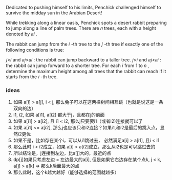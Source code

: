 Dedicated to pushing himself to his limits, Penchick challenged himself to survive the midday sun in the Arabian Desert!

While trekking along a linear oasis, Penchick spots a desert rabbit preparing to jump along a line of palm trees. There are 𝑛
 trees, each with a height denoted by 𝑎𝑖
.

The rabbit can jump from the 𝑖
-th tree to the 𝑗
-th tree if exactly one of the following conditions is true:

𝑗<𝑖
 and 𝑎𝑗>𝑎𝑖
: the rabbit can jump backward to a taller tree.
𝑗>𝑖
 and 𝑎𝑗<𝑎𝑖
: the rabbit can jump forward to a shorter tree.
For each 𝑖
 from 1
 to 𝑛
, determine the maximum height among all trees that the rabbit can reach if it starts from the 𝑖
-th tree.

### ideas
1. 如果 a[i] > a[j], i < j, 那么兔子可以在这两棵树间相互跳（也就是说这是一条双向的边）
2. i1, i2, 如果 a[i1], a[i2] 都大于j，且都在j的前面
3. 如果 a[i1] > a[i2], 且 i1 < i2, 那么j只要要i1（或者i2)连接就可以了
4. 如果 a[i1] <= a[i2], 那么j也应该只和i2连接？如果i1,和i2是最后的跳入点，显然i2更优
5. 如果不是，比如存在某个i，可以从i1跳过去， 必然满足a[i] > a[i1], 且i < i1
6. 那么此时 i < i2成立，如果 a[i] > a[i2]成立，那么从i2也是可以跳过去的
7. 所以结论是，j连接到左边，比a[j]大的，最近的点
8. dp[j]如果只考虑左边 = 左边最大的a[i], 但是如果它右边存在某个点k, j < k, a[j] > a[k] => 那么k后面最大的点
9. 那么此时，这个k越大越好（能够选择的范围就越多）